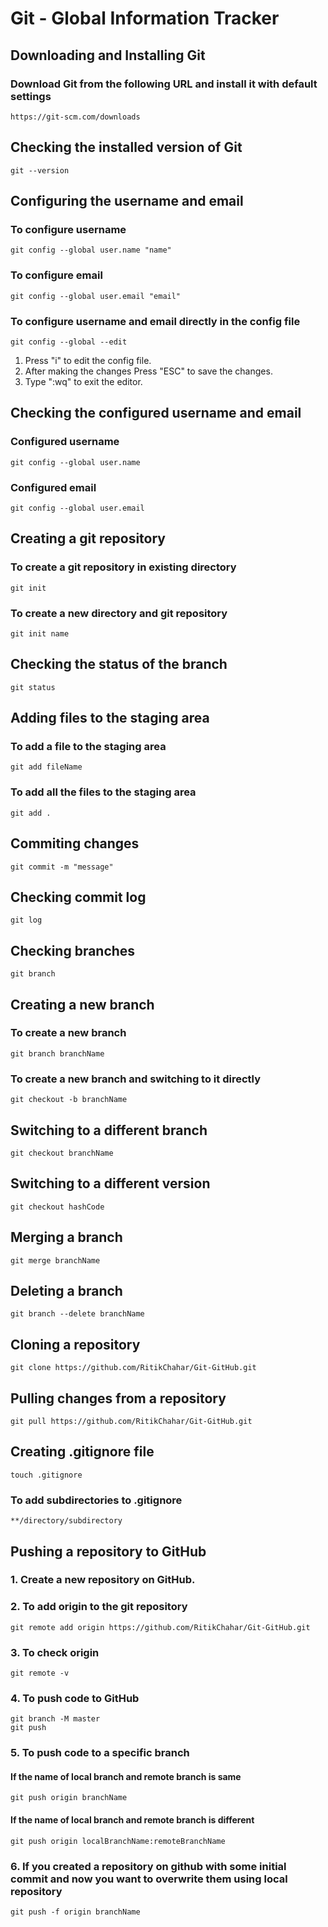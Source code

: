 # Git - Global Information Tracker

## Downloading and Installing Git
### Download Git from the following URL and install it with default settings
```
https://git-scm.com/downloads
```
## Checking the installed version of Git
```
git --version
```
## Configuring the username and email
### To configure username
```
git config --global user.name "name"
```
### To configure email
```
git config --global user.email "email"
```
### To configure username and email directly in the config file
```
git config --global --edit
```
1. Press "i" to edit the config file.
2. After making the changes Press "ESC" to save the changes.
3. Type ":wq" to exit the editor.
## Checking the configured username and email
### Configured username
```
git config --global user.name 
```
### Configured email
```
git config --global user.email
```
## Creating a git repository 
### To create a git repository in existing directory
```
git init
```
### To create a new directory and git repository
```
git init name
```
## Checking the status of the branch
```
git status
```
## Adding files to the staging area
### To add a file to the staging area
```
git add fileName
```
### To add all the files to the staging area
```
git add .
```
## Commiting changes 
```
git commit -m "message"
```
## Checking commit log
```
git log
```
## Checking branches
```
git branch
```
## Creating a new branch
### To create a new branch
```
git branch branchName
```
### To create a new branch and switching to it directly
```
git checkout -b branchName
```
## Switching to a different branch
```
git checkout branchName
```
## Switching to a different version
```
git checkout hashCode
```
## Merging a branch
```
git merge branchName
```
## Deleting a branch
```
git branch --delete branchName
```
## Cloning a repository
```
git clone https://github.com/RitikChahar/Git-GitHub.git
```
## Pulling changes from a repository
```
git pull https://github.com/RitikChahar/Git-GitHub.git
```
## Creating .gitignore file
```
touch .gitignore
```
### To add subdirectories to .gitignore
```
**/directory/subdirectory
```
## Pushing a repository to GitHub
### 1. Create a new repository on GitHub.
### 2. To add origin to the git repository
```
git remote add origin https://github.com/RitikChahar/Git-GitHub.git 
```
### 3. To check origin
```
git remote -v
```
### 4. To push code to GitHub
```
git branch -M master
git push
```
### 5. To push code to a specific branch
#### If the name of local branch and remote branch is same 
```
git push origin branchName
```
#### If the name of local branch and remote branch is different
```
git push origin localBranchName:remoteBranchName
```
### 6. If you created a repository on github with some initial commit and now you want to overwrite them using local repository
```
git push -f origin branchName
```
